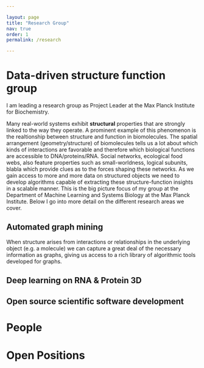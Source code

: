 ```yaml
---

layout: page
title: "Research Group"
nav: true
order: 1
permalink: /research

---
```


# Data-driven structure function group

I am leading a research group as Project Leader at the Max Planck Institute for Biochemistry.

Many real-world systems exhibit __structural__ properties that are strongly linked to the way they operate.
A prominent example of this phenomenon is the realtionship between structure and function in biomolecules.
The spatial arrangement (geometry/structure) of biomolecules tells us a lot about which kinds of interactions are favorable and therefore which biological functions are accessible to DNA/proteins/RNA. 
Social networks, ecological food webs, also feature properties such as small-worldness, logical subunits, blabla which provide clues as to the forces shaping these networks.
As we gain access to more and more data on structured objects we need to develop algorithms capable of extracting these structure-function insights in a scalable manner. 
This is the big picture focus of my group at the Department of Machine Learning and Systems Biology at the Max Planck Institute.
Below I go into more detail on the different research areas we cover.


## Automated graph mining

When structure arises from interactions or relationships in the underlying object (e.g. a molecule) we can capture a great deal of the necessary information as graphs, giving us access to a rich library of algorithmic tools developed for graphs.

## Deep learning on RNA & Protein 3D

## Open source scientific software development

# People


# Open Positions
